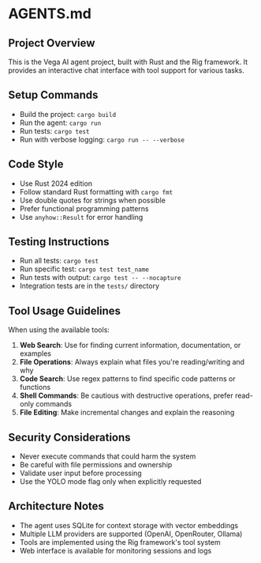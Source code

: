 # AGENTS.md

## Project Overview

This is the Vega AI agent project, built with Rust and the Rig framework. It provides an interactive chat interface with tool support for various tasks.

## Setup Commands

- Build the project: `cargo build`
- Run the agent: `cargo run`
- Run tests: `cargo test`
- Run with verbose logging: `cargo run -- --verbose`

## Code Style

- Use Rust 2024 edition
- Follow standard Rust formatting with `cargo fmt`
- Use double quotes for strings when possible
- Prefer functional programming patterns
- Use `anyhow::Result` for error handling

## Testing Instructions

- Run all tests: `cargo test`
- Run specific test: `cargo test test_name`
- Run tests with output: `cargo test -- --nocapture`
- Integration tests are in the `tests/` directory

## Tool Usage Guidelines

When using the available tools:

1. **Web Search**: Use for finding current information, documentation, or examples
2. **File Operations**: Always explain what files you're reading/writing and why
3. **Code Search**: Use regex patterns to find specific code patterns or functions
4. **Shell Commands**: Be cautious with destructive operations, prefer read-only commands
5. **File Editing**: Make incremental changes and explain the reasoning

## Security Considerations

- Never execute commands that could harm the system
- Be careful with file permissions and ownership
- Validate user input before processing
- Use the YOLO mode flag only when explicitly requested

## Architecture Notes

- The agent uses SQLite for context storage with vector embeddings
- Multiple LLM providers are supported (OpenAI, OpenRouter, Ollama)
- Tools are implemented using the Rig framework's tool system
- Web interface is available for monitoring sessions and logs
